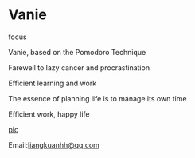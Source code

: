# Vanie
focus

Vanie, based on the Pomodoro Technique

Farewell to lazy cancer and procrastination

Efficient learning and work

The essence of planning life is to manage its own time

Efficient work, happy life


[pic](!https://raw.githubusercontent.com/kuanliangg/Vanie/master/1.png)


Email:liangkuanhh@qq.com
